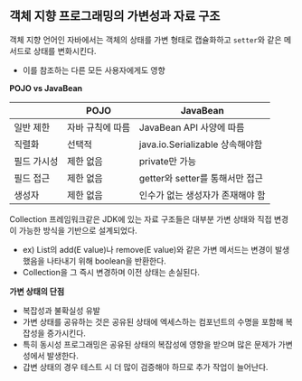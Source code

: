
## 객체 지향 프로그래밍의 가변성과 자료 구조
객체 지향 언어인 자바에서는 객체의 상태를 가변 형태로 캡슐화하고 `setter`와 같은 메서드로 상태를 변화시킨다. 
- 이를 참조하는 다른 모든 사용자에게도 영향

**POJO vs JavaBean**

| | POJO | JavaBean |
|---|----|----|
|일반 제한| 자바 규칙에 따름| JavaBean API 사양에 따름|
|직렬화| 선택적 | java.io.Serializable 상속해야함 |
|필드 가시성| 제한 없음| private만 가능|
|필드 접근| 제한 없음 | getter와 setter를 통해서만 접근|
|생성자|제한 없음| 인수가 없는 생성자가 존재해야 함|


Collection 프레임워크같은 JDK에 있는 자료 구조들은 대부분 가변 상태와 직접 변경이 가능한 방식을 기반으로 설계되었다. 
- ex) List<E>의 add(E value)나 remove(E value)와 같은 가변 메서드는 변경이 발생했음을 나타내기 위해 boolean을 반환한다.
- Collection을 그 즉시 변경하며 이전 상태는 손실된다. 

**가변 상태의 단점**
- 복잡성과 불확실성 유발
- 가변 상태를 공유하는 것은 공유된 상태에 엑세스하는 컴포넌트의 수명을 포함해 복잡성을 증가시킨다.
- 특히 동시성 프로그래밍은 공유된 상태의 복잡성에 영향을 받으며 많은 문제가 가변성에서 발생한다.
- 갑변 상태의 경우 테스트 시 더 많이 검증해야 하므로 추가 작업이 늘어난다.


